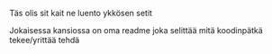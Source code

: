 Täs olis sit kait ne luento ykkösen setit

Jokaisessa kansiossa on oma readme joka selittää mitä koodinpätkä tekee/yrittää tehdä

